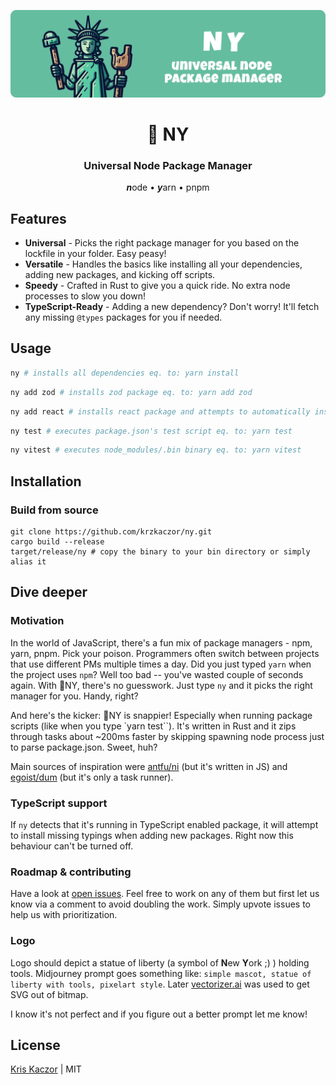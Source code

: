 <p align="center">
  <img src="assets/hero.png">
  <h1 align="center">🗽 NY</h1>
  <h3 align="center">Universal Node Package Manager</h3>
  <p align="center"><i><strong>n</strong></i>ode • <i><strong>y</strong></i>arn • pnpm</p>
</p>

## Features

- <strong>Universal</strong> - Picks the right package manager for you based on the lockfile in your folder. Easy peasy!
- <strong>Versatile</strong> - Handles the basics like installing all your dependencies, adding new packages, and kicking off scripts.
- <strong>Speedy</strong> - Crafted in Rust to give you a quick ride. No extra node processes to slow you down!
- <strong>TypeScript-Ready</strong> - Adding a new dependency? Don't worry! It'll fetch any missing `@types` packages for you if needed.

## Usage

```sh
ny # installs all dependencies eq. to: yarn install
```

```sh
ny add zod # installs zod package eq. to: yarn add zod
```

```sh
ny add react # installs react package and attempts to automatically install missing typings (@types/react)
```

```sh
ny test # executes package.json's test script eq. to: yarn test
```

```sh
ny vitest # executes node_modules/.bin binary eq. to: yarn vitest
```

## Installation

### Build from source

```
git clone https://github.com/krzkaczor/ny.git
cargo build --release
target/release/ny # copy the binary to your bin directory or simply alias it
```

## Dive deeper

### Motivation

In the world of JavaScript, there's a fun mix of package managers - npm, yarn, pnpm. Pick your poison. Programmers often switch between projects that use different PMs multiple times a day. Did you just typed `yarn` when the project uses `npm`? Well too bad -- you've wasted couple of seconds again. With 🗽NY, there's no guesswork. Just type `ny` and it picks the right manager for you. Handy, right?

And here's the kicker: 🗽NY is snappier! Especially when running package scripts (like when you type `yarn test``). It's written in Rust and it zips through tasks about ~200ms faster by skipping spawning node process just to parse package.json. Sweet, huh?

Main sources of inspiration were [antfu/ni](https://github.com/antfu/ni) (but it's written in JS) and [egoist/dum](https://github.com/egoist/dum) (but it's only a task runner).

### TypeScript support

If `ny` detects that it's running in TypeScript enabled package, it will attempt to install missing typings when adding new packages. Right now this behaviour can't be turned off.

### Roadmap & contributing

Have a look at [open issues](https://github.com/krzkaczor/ny/issues?q=is:issue+is:open+sort:updated-desc). Feel free to work on any of them but first let us know via a comment to avoid doubling the work. Simply upvote issues to help us with prioritization.

### Logo

Logo should depict a statue of liberty (a symbol of <strong>N</strong>ew <strong>Y</strong>ork ;) ) holding tools. Midjourney prompt goes something like: `simple mascot, statue of liberty with tools, pixelart style`. Later [vectorizer.ai](https://vectorizer.ai) was used to get SVG out of bitmap.

I know it's not perfect and if you figure out a better prompt let me know!

## License

[Kris Kaczor](https://twitter.com/krzkaczor) | MIT
